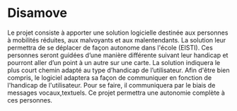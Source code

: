 # Disamove
Le projet consiste à apporter une solution logicielle destinée aux personnes à mobilités réduites, aux malvoyants et aux malentendants. La solution leur permettra de se déplacer de façon autonome dans l'école (EISTI).  Ces personnes seront guidées d’une manière différente suivant leur handicap et pourront aller d’un point à un autre sur une carte. La solution indiquera le plus court chemin adapté au type d’handicap de l’utilisateur. Afin d'être bien compris, le logiciel adaptera sa façon de communiquer en fonction de l'handicap de l'utilisateur. Pour se faire, il communiquera par le biais de messages vocaux,textuels. Ce projet permettra une autonomie complète à ces personnes.
